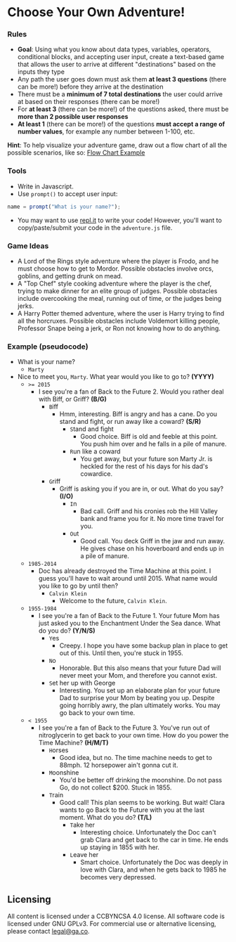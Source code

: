 # Choose Your Own Adventure!

### Rules
- **Goal**: Using what you know about data types, variables, operators, conditional blocks, and accepting user input, create a text-based game that allows the user to arrive at different "destinations" based on the inputs they type
- Any path the user goes down must ask them **at least 3 questions** (there can be more!) before they arrive at the destination
- There must be a **minimum of 7 total destinations** the user could arrive at based on their responses (there can be more!)
- For **at least 3** (there can be more!) of the questions asked, there must be **more than 2 possible user responses**
- **At least 1** (there can be more!) of the questions **must accept a range of number values**, for example any number between 1-100, etc.

**Hint**: To help visualize your adventure game, draw out a flow chart of all the possible scenarios, like so: [Flow Chart Example](http://www.sportsonearth.com/assets/images/0/5/0/79080050/cuts/WorldCupFlowchart_NEW_l6v3385x_txk68erv.jpg)

### Tools
- Write in Javascript.
- Use `prompt()` to accept user input:
```javascript
name = prompt("What is your name?");
```
- You may want to use [repl.it](https://repl.it/languages/javascript_web) to write your code! However, you'll want to copy/paste/submit your code in the `adventure.js` file.

### Game Ideas
- A Lord of the Rings style adventure where the player is Frodo, and he must choose how to get to Mordor. Possible obstacles involve orcs, goblins, and getting drunk on mead.
- A "Top Chef" style cooking adventure where the player is the chef, trying to make dinner for an elite group of judges. Possible obstacles include overcooking the meal, running out of time, or the judges being jerks.
- A Harry Potter themed adventure, where the user is Harry trying to find all the horcruxes. Possible obstacles include Voldemort killing people, Professor Snape being a jerk, or Ron not knowing how to do anything.

### Example (pseudocode)

- What is your name?
  - `Marty`
- Nice to meet you, `Marty`. What year would you like to go to? **(YYYY)**
  - `>= 2015`
    - I see you're a fan of Back to the Future 2. Would you rather deal with Biff, or Griff? **(B/G)**
      - `B`iff
        - Hmm, interesting. Biff is angry and has a cane. Do you stand and fight, or run away like a coward? **(S/R)**
          - `S`tand and fight
            - Good choice. Biff is old and feeble at this point. You push him over and he falls in a pile of manure.
          - `R`un like a coward
            - You get away, but your future son Marty Jr. is heckled for the rest of his days for his dad's cowardice.
      - `G`riff
        - Griff is asking you if you are in, or out. What do you say? **(I/O)**
          - `I`n
            - Bad call. Griff and his cronies rob the Hill Valley bank and frame you for it. No more time travel for you.
          - `O`ut
            - Good call. You deck Griff in the jaw and run away. He gives chase on his hoverboard and ends up in a pile of manure.
  - `1985-2014`
    - Doc has already destroyed the Time Machine at this point. I guess you'll have to wait around until 2015. What name would you like to go by until then?
      - `Calvin Klein`
        - Welcome to the future, `Calvin Klein`.
  - `1955-1984`
    - I see you're a fan of Back to the Future 1. Your future Mom has just asked you to the Enchantment Under the Sea dance. What do you do? **(Y/N/S)**
      - `Y`es
        - Creepy. I hope you have some backup plan in place to get out of this. Until then, you're stuck in 1955.
      - `N`o
        - Honorable. But this also means that your future Dad will never meet your Mom, and therefore you cannot exist.
      - `S`et her up with George
        - Interesting. You set up an elaborate plan for your future Dad to surprise your Mom by beating you up. Despite going horribly awry, the plan ultimately works. You may go back to your own time.
  - `< 1955`
    - I see you're a fan of Back to the Future 3. You've run out of nitroglycerin to get back to your own time. How do you power the Time Machine? **(H/M/T)**
      - `H`orses
        - Good idea, but no. The time machine needs to get to 88mph. 12 horsepower ain't gonna cut it.
      - `M`oonshine
        - You'd be better off drinking the moonshine. Do not pass Go, do not collect $200. Stuck in 1855.
      - `T`rain
        - Good call! This plan seems to be working. But wait! Clara wants to go Back to the Future with you at the last moment. What do you do? **(T/L)**
          - `T`ake her
            - Interesting choice. Unfortunately the Doc can't grab Clara and get back to the car in time. He ends up staying in 1855 with her.
          - `L`eave her
            - Smart choice. Unfortunately the Doc was deeply in love with Clara, and when he gets back to 1985 he becomes very depressed.


## Licensing
All content is licensed under a CC­BY­NC­SA 4.0 license.
All software code is licensed under GNU GPLv3. For commercial use or alternative licensing, please contact legal@ga.co.
